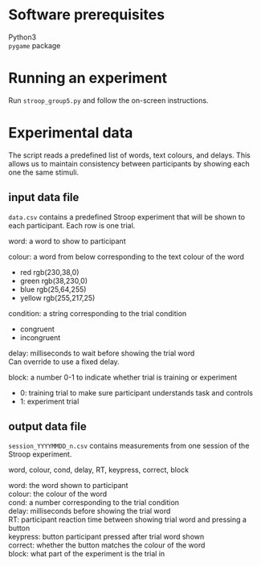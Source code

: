 # Software prerequisites

Python3  
`pygame` package

# Running an experiment

Run `stroop_group5.py` and follow the on-screen instructions.

# Experimental data

The script reads a predefined list of words, text colours, and delays. This allows us to maintain consistency between participants by showing each one the same stimuli.

## input data file

`data.csv` contains a predefined Stroop experiment that will be shown to each participant. Each row is one trial.

word: a word to show to participant

colour: a word from below corresponding to the text colour of the word

  - red rgb(230,38,0)
  - green rgb(38,230,0)
  - blue rgb(25,64,255)
  - yellow rgb(255,217,25)

condition: a string corresponding to the trial condition

  - congruent
  - incongruent

delay: milliseconds to wait before showing the trial word  
Can override to use a fixed delay.

block: a number 0-1 to indicate whether trial is training or experiment

  - 0: training trial to make sure participant understands task and controls
  - 1: experiment trial

## output data file

`session_YYYYMMDD_n.csv` contains measurements from one session of the Stroop experiment.

word, colour, cond, delay, RT, keypress, correct, block

word: the word shown to participant  
colour: the colour of the word  
cond: a number corresponding to the trial condition  
delay: milliseconds before showing the trial word  
RT: participant reaction time between showing trial word and pressing a button  
keypress: button participant pressed after trial word shown  
correct: whether the button matches the colour of the word  
block: what part of the experiment is the trial in  